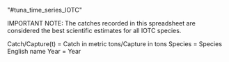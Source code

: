 "#tuna_time_series_IOTC" 

IMPORTANT NOTE: The catches recorded in this spreadsheet are considered the best scientific estimates for all IOTC species.

Catch/Capture(t) = Catch in metric tons/Capture in tons
Species	= Species English name
Year = Year
